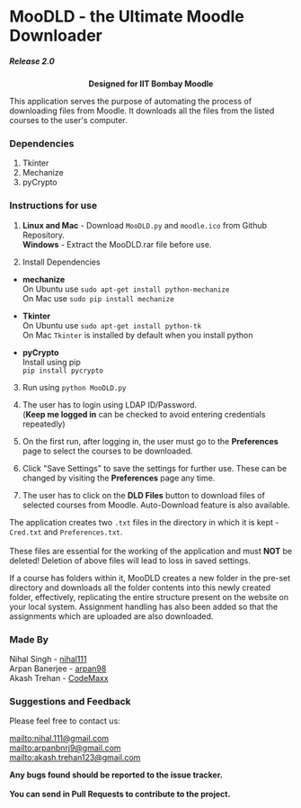 # MooDLD - the Ultimate Moodle Downloader

##### Release 2.0

<p align="center"><b>Designed for IIT Bombay Moodle</b></p>

This application serves the purpose of automating the process of downloading files from Moodle.
It downloads all the files from the listed courses to the user's computer.

### Dependencies

1. Tkinter
2. Mechanize
3. pyCrypto

### Instructions for use

1. **Linux and Mac** - Download `MooDLD.py` and `moodle.ico` from Github Repository.<br/>
**Windows** - Extract the MooDLD.rar file before use.

2. Install Dependencies
  - **mechanize**  <br/>On Ubuntu use `sudo apt-get install python-mechanize`<br/>
  On Mac use `sudo pip install mechanize`

  - **Tkinter** <br/>
  On Ubuntu use `sudo apt-get install python-tk`<br>
  On Mac `Tkinter` is installed by default when you install python

  - **pyCrypto**<br/>
  Install using pip<br/>
  `pip install pycrypto`

3. Run using `python MooDLD.py`

4. The user has to login using LDAP ID/Password. <br/>(**Keep me logged in** can be checked to avoid entering credentials repeatedly)

5. On the first run, after logging in, the user must go to the **Preferences** page to select the courses to be downloaded.

6. Click "Save Settings" to save the settings for further use. These can be changed by visiting the **Preferences** page any time.

7. The user has to click on the **DLD Files** button to download files of selected courses from Moodle. Auto-Download feature is also available.


The application creates two `.txt` files in the directory in which it is kept - `Cred.txt` and `Preferences.txt`.
<br/><br/>These files are essential for the working of the application and must **NOT** be deleted! Deletion of above files will lead to loss in saved settings.<br/>

If a course has folders within it, MooDLD creates a new folder in the pre-set directory and downloads all the folder contents into this newly created folder, effectively, replicating the entire structure present on the website on your local system.
Assignment handling has also been added so that the assignments which are uploaded are also downloaded.

### Made By
Nihal Singh - [nihal111](https://github.com/nihal111)<br/>
Arpan Banerjee - [arpan98](https://github.com/arpan98)<br/>
Akash Trehan - [CodeMaxx](https://github.com/CodeMaxx)

### Suggestions and Feedback

Please feel free to contact us:

<mailto:nihal.111@gmail.com><br/>
<mailto:arpanbnrj9@gmail.com><br/>
<mailto:akash.trehan123@gmail.com><br/>

**Any bugs found should be reported to the issue tracker.**<br/><br/>
**You can send in Pull Requests to contribute to the project.**

